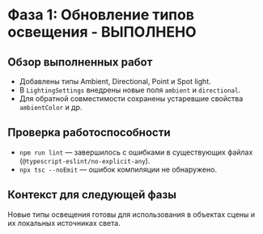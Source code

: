 # Фаза 1: Обновление типов освещения - ВЫПОЛНЕНО

## Обзор выполненных работ
- Добавлены типы Ambient, Directional, Point и Spot light.
- В `LightingSettings` внедрены новые поля `ambient` и `directional`.
- Для обратной совместимости сохранены устаревшие свойства `ambientColor` и др.

## Проверка работоспособности
- `npm run lint` — завершилось с ошибками в существующих файлах (`@typescript-eslint/no-explicit-any`).
- `npx tsc --noEmit` — ошибок компиляции не обнаружено.

## Контекст для следующей фазы
Новые типы освещения готовы для использования в объектах сцены и их локальных источниках света.
